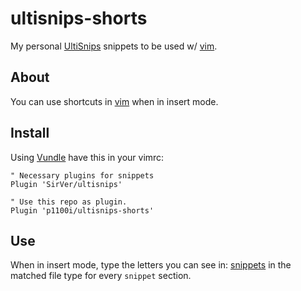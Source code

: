 # ultisnips-shorts
My personal [UltiSnips][UltiSnips] snippets to be used w/ [vim][vim].

## About
You can use shortcuts in [vim][vim] when in insert mode.

## Install
Using [Vundle][Vundle] have this in your vimrc:

```
" Necessary plugins for snippets
Plugin 'SirVer/ultisnips'

" Use this repo as plugin.
Plugin 'p1100i/ultisnips-shorts'
```

## Use
When in insert mode, type the letters you can see in: [snippets][snippets] in the matched file type for every `snippet` section.

[snippets]: snippets
[Vundle]: https://github.com/VundleVim/Vundle.vim
[vim]: http://www.vim.org/
[UltiSnips]:  https://github.com/sirver/UltiSnips
